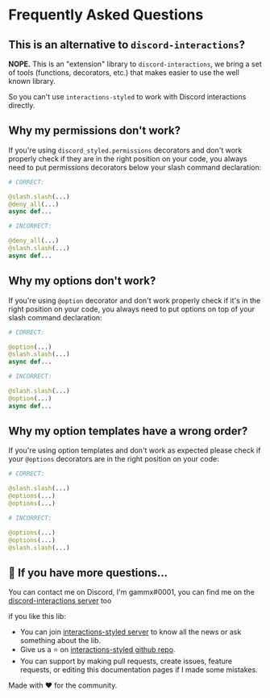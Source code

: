 # Frequently Asked Questions

## This is an alternative to `discord-interactions`?

**NOPE.** This is an "extension" library to `discord-interactions`, we bring a set of tools (functions, decorators, etc.) that makes easier to use the well known library.

So you can't use `interactions-styled` to work with Discord interactions directly.

## Why my permissions don't work?

If you're using `discord_styled.permissions` decorators and don't work properly check if they are in the right position on your code, you always need to put permissions decorators below your slash command declaration:

```py
# CORRECT:

@slash.slash(...)
@deny_all(...)
async def...

# INCORRECT:

@deny_all(...)
@slash.slash(...)
async def...
```

## Why my options don't work?

If you're using `@option` decorator and don't work properly check if it's in the right position on your code, you always need to put options on top of your slash command declaration:

```py
# CORRECT:

@option(...)
@slash.slash(...)
async def...

# INCORRECT:

@slash.slash(...)
@option(...)
async def...
```

## Why my option templates have a wrong order?

If you're using option templates and don't work as expected please check if your `@options` decorators are in the right position on your code:

```py
# CORRECT:

@slash.slash(...)
@options(...)
@options(...)

# INCORRECT:

@options(...)
@options(...)
@slash.slash(...)
```

## 💬 If you have more questions...

You can contact me on Discord, I'm gammx#0001, you can find me on the [discord-interactions server](https://discord.gg/KkgMBVuEkx) too

if you like this lib:
- You can join [interactions-styled server](https://discord.gg/kNYjuz2Jjv) to know all the news or ask something about the lib.
- Give us a :star: on [interactions-styled github repo](https://github.com/discord-styled/discord-interactions-styled).
- You can support by making pull requests, create issues, feature requests, or editing this documentation pages if I made some mistakes.

Made with :heart: for the community.